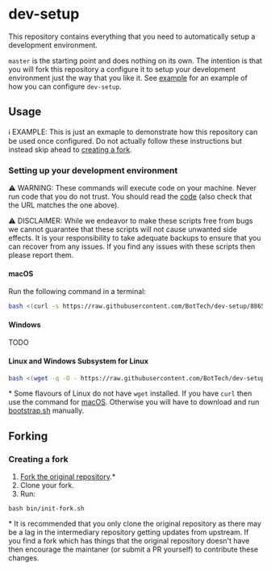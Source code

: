 # dev-setup

This repository contains everything that you need to automatically setup a development environment.

`master` is the starting point and does nothing on its own. The intention is that you will fork this repository a configure it to setup your development environment just the way that you like it. See [example](example-branch) for an example of how you can configure `dev-setup`.

## Usage

ℹ️ EXAMPLE: This is just an exmaple to demonstrate how this repository can be used once configured. Do not actually follow these instructions but instead skip ahead to [creating a fork](#creating-a-fork).

### Setting up your development environment

⚠️ WARNING: These commands will execute code on your machine. Never run code that you do not trust. You should read the [code](https://raw.githubusercontent.com/BotTech/dev-setup/88656691b2731f9cb83ca18cf51312206913d177/bootstrap.sh) (also check that the URL matches the one above).

⚠️ DISCLAIMER: While we endeavor to make these scripts free from bugs we cannot guarantee that these scripts will not cause unwanted side effects. It is your responsibility to take adequate backups to ensure that you can recover from any issues. If you find any issues with these scripts then please report them.

#### macOS

Run the following command in a terminal:
```bash
bash <(curl -s https://raw.githubusercontent.com/BotTech/dev-setup/88656691b2731f9cb83ca18cf51312206913d177/bootstrap.sh)
```

#### Windows

TODO

#### Linux and Windows Subsystem for Linux

```bash
bash <(wget -q -O - https://raw.githubusercontent.com/BotTech/dev-setup/88656691b2731f9cb83ca18cf51312206913d177/bootstrap.sh)
```
\* Some flavours of Linux do not have `wget` installed. If you have `curl` then use the command for [macOS](#macos). Otherwise you will have to download and run [bootstrap.sh](https://raw.githubusercontent.com/BotTech/dev-setup/88656691b2731f9cb83ca18cf51312206913d177/bootstrap.sh) manually.

## Forking

### Creating a fork

1. [Fork the original repository](fork-do-not-change-this).*
1. Clone your fork.
1. Run:
```
bash bin/init-fork.sh
```

\* It is recommended that you only clone the original repository as there may be a lag in the intermediary repository getting updates from upstream. If you find a fork which has things that the original repository doesn't have then encourage the maintaner (or submit a PR yourself) to contribute these changes.

[fork-do-not-change-this]: https://github.com/BotTech/dev-setup/fork
[example-branch]: https://github.com/BotTech/dev-setup/blob/example

